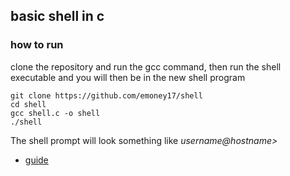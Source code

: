 ## basic shell in c
### how to run
clone the repository and run the gcc command, then run the shell executable and you will then be in the new shell program
```
git clone https://github.com/emoney17/shell
cd shell
gcc shell.c -o shell
./shell
```
The shell prompt will look something like *username@hostname>*
* [guide](https://brennan.io/2015/01/16/write-a-shell-in-c/)
